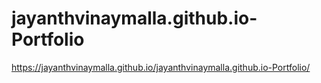 # jayanthvinaymalla.github.io-Portfolio

https://jayanthvinaymalla.github.io/jayanthvinaymalla.github.io-Portfolio/